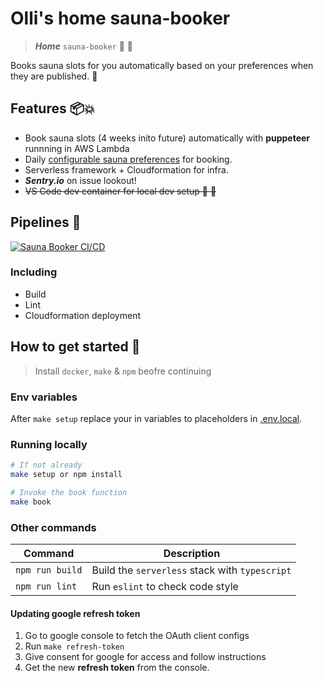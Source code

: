 # Olli's home sauna-booker

> _**Home**_ `sauna-booker` 📖 📅

Books sauna slots for you automatically based on your preferences when they are published. 🎢

## Features 📦💥

- Book sauna slots (4 weeks inito future) automatically with **puppeteer** runnning in AWS Lambda
- Daily [configurable sauna preferences](./app/configuration/sauna-preference.ts) for booking.
- Serverless framework + Cloudformation for infra.
- _**Sentry.io**_ on issue lookout!
- ~~VS Code dev container for local dev setup 🐳 🐳~~

## Pipelines 🚀

[![Sauna Booker CI/CD](https://github.com/opazupa/sauna-booker/actions/workflows/pipeline.yml/badge.svg)](https://github.com/opazupa/sauna-booker/actions/workflows/pipeline.yml)

### Including

- Build
- Lint
- Cloudformation deployment

## How to get started 👋


> Install `docker`, `make` & `npm` beofre continuing


### Env variables

After `make setup` replace your in variables to placeholders in [.env.local](./.env.local).

### Running locally

```bash
# If not already
make setup or npm install

# Invoke the book function
make book
```

### Other commands

| Command         | Description                                   |
| --------------- | --------------------------------------------- |
| `npm run build` | Build the `serverless` stack with `typescript` |
| `npm run lint`  | Run `eslint` to check code style                    |


#### Updating google **refresh token**
1. Go to google console to fetch the OAuth client configs
2. Run `make refresh-token`
3. Give consent for google for access and follow instructions
4. Get the new **refresh token** from the console.